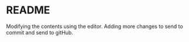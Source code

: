 # README #
Modifying the contents using the editor. 
Adding more changes to send to commit and send to gitHub. 